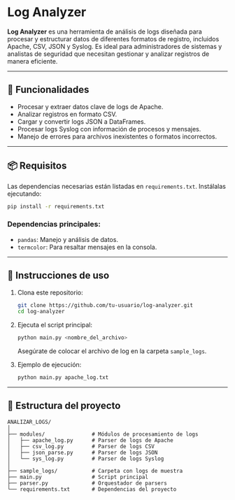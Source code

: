# Log Analyzer

**Log Analyzer** es una herramienta de análisis de logs diseñada para procesar y estructurar datos de diferentes formatos de registro, incluidos Apache, CSV, JSON y Syslog. Es ideal para administradores de sistemas y analistas de seguridad que necesitan gestionar y analizar registros de manera eficiente.

---

## 🔧 **Funcionalidades**

- Procesar y extraer datos clave de logs de Apache.
- Analizar registros en formato CSV.
- Cargar y convertir logs JSON a DataFrames.
- Procesar logs Syslog con información de procesos y mensajes.
- Manejo de errores para archivos inexistentes o formatos incorrectos.

---

## 📦 **Requisitos**

Las dependencias necesarias están listadas en `requirements.txt`. Instálalas ejecutando:

```bash
pip install -r requirements.txt
```

### Dependencias principales:

- `pandas`: Manejo y análisis de datos.
- `termcolor`: Para resaltar mensajes en la consola.

---

## 🚀 **Instrucciones de uso**

1. Clona este repositorio:

   ```bash
   git clone https://github.com/tu-usuario/log-analyzer.git
   cd log-analyzer
   ```

2. Ejecuta el script principal:

   ```bash
   python main.py <nombre_del_archivo>
   ```

   Asegúrate de colocar el archivo de log en la carpeta `sample_logs`.

3. Ejemplo de ejecución:

   ```bash
   python main.py apache_log.txt
   ```

---

## 🐂 **Estructura del proyecto**

```plaintext
ANALIZAR_LOGS/
│
├── modules/               # Módulos de procesamiento de logs
│   ├── apache_log.py      # Parser de logs de Apache
│   ├── csv_log.py         # Parser de logs CSV
│   ├── json_parse.py      # Parser de logs JSON
│   └── sys_log.py         # Parser de logs Syslog
│
├── sample_logs/           # Carpeta con logs de muestra
├── main.py                # Script principal
├── parser.py              # Orquestador de parsers
└── requirements.txt       # Dependencias del proyecto
```
